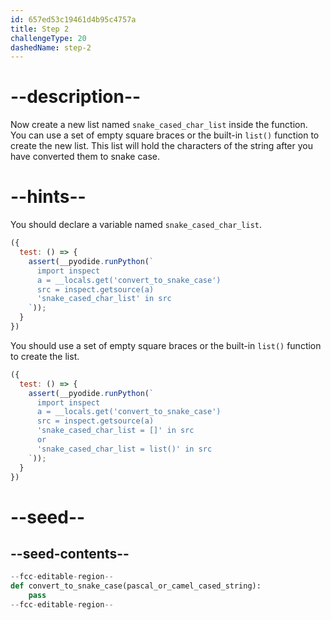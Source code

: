 ```yaml
---
id: 657ed53c19461d4b95c4757a
title: Step 2
challengeType: 20
dashedName: step-2
---
```


# --description--

Now create a new list named `snake_cased_char_list` inside the function. You can use a set of empty square braces or the built-in `list()` function to create the new list. This list will hold the characters of the string after you have converted them to snake case.

# --hints--

You should declare a variable named `snake_cased_char_list`.

```js
({
  test: () => {
    assert(__pyodide.runPython(`
      import inspect
      a = __locals.get('convert_to_snake_case')
      src = inspect.getsource(a)
      'snake_cased_char_list' in src
    `));
  }
})
```

You should use a set of empty square braces or the built-in `list()` function to create the list.

```js
({
  test: () => {
    assert(__pyodide.runPython(`
      import inspect
      a = __locals.get('convert_to_snake_case')
      src = inspect.getsource(a)
      'snake_cased_char_list = []' in src
      or
      'snake_cased_char_list = list()' in src
    `));
  }
})
```

# --seed--

## --seed-contents--

```py
--fcc-editable-region--
def convert_to_snake_case(pascal_or_camel_cased_string):
    pass    
--fcc-editable-region--
```
